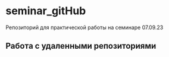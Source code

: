 ﻿# seminar_gitHub
Репозиторий для практической работы на семинаре 07.09.23
## Работа с удаленными репозиториями